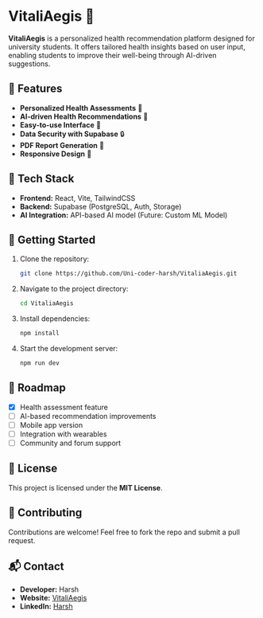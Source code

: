 # VitaliAegis 🚀

**VitaliAegis** is a personalized health recommendation platform designed for university students. It offers tailored health insights based on user input, enabling students to improve their well-being through AI-driven suggestions.

## 🌟 Features
- **Personalized Health Assessments** 🏥
- **AI-driven Health Recommendations** 🤖
- **Easy-to-use Interface** 🎯
- **Data Security with Supabase** 🔒
- **PDF Report Generation** 📄
- **Responsive Design** 📱

## 🔧 Tech Stack
- **Frontend:** React, Vite, TailwindCSS
- **Backend:** Supabase (PostgreSQL, Auth, Storage)
- **AI Integration:** API-based AI model (Future: Custom ML Model)

## 🚀 Getting Started
1. Clone the repository:
   ```sh
   git clone https://github.com/Uni-coder-harsh/VitaliaAegis.git
   ```
2. Navigate to the project directory:
   ```sh
   cd VitaliaAegis
   ```
3. Install dependencies:
   ```sh
   npm install
   ```
4. Start the development server:
   ```sh
   npm run dev
   ```

## 📌 Roadmap
- [x] Health assessment feature
- [ ] AI-based recommendation improvements
- [ ] Mobile app version
- [ ] Integration with wearables
- [ ] Community and forum support

## 📜 License
This project is licensed under the **MIT License**.

## 🤝 Contributing
Contributions are welcome! Feel free to fork the repo and submit a pull request.

## 📬 Contact
- **Developer:** Harsh
- **Website:** [VitaliAegis](https://vitaliaegis.netlify.app/)
- **LinkedIn:** [Harsh](https://linkedin.com/in/harsh-rajput-530b31313)
